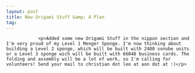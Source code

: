 ```yaml
---
layout: post
title: New Origami Stuff &amp; A Plan
tag: 
---
```



                <p>Added some new Origami Stuff in the nippon section and I'm very proud of my Level 1 Menger Sponge. I'm now thinking about building a Level 2 sponge, which will be built with 2400 sonobe units or a Level 3 sponge wich will be built with 66048 business cards. The folding and assembly will be a lot of work, so I'm calling for volunteers! Send your mail to christian dot leo at aon dot at :)</p>
            
